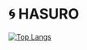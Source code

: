 # 🌀 HASURO

[![Top Langs](https://github-readme-stats.vercel.app/api/top-langs/?username=inoren-ten&layout=compact&theme=dark)](https://github.com/anuraghazra/github-readme-stats)
